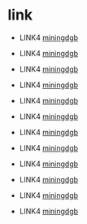 # link


* LINK4 [miningdgb](https://dgbminer.ltd/r/14996)


* LINK4 [miningdgb](https://dgbminer.ltd/r/14996)


* LINK4 [miningdgb](https://dgbminer.ltd/r/14996)


* LINK4 [miningdgb](https://dgbminer.ltd/r/14996)


* LINK4 [miningdgb](https://dgbminer.ltd/r/14996)


* LINK4 [miningdgb](https://dgbminer.ltd/r/14996)


* LINK4 [miningdgb](https://dgbminer.ltd/r/14996)


* LINK4 [miningdgb](https://dgbminer.ltd/r/14996)


* LINK4 [miningdgb](https://dgbminer.ltd/r/14996)


* LINK4 [miningdgb](https://dgbminer.ltd/r/14996)



* LINK4 [miningdgb](https://dgbminer.ltd/r/14996)


* LINK4 [miningdgb](https://dgbminer.ltd/r/14996)
